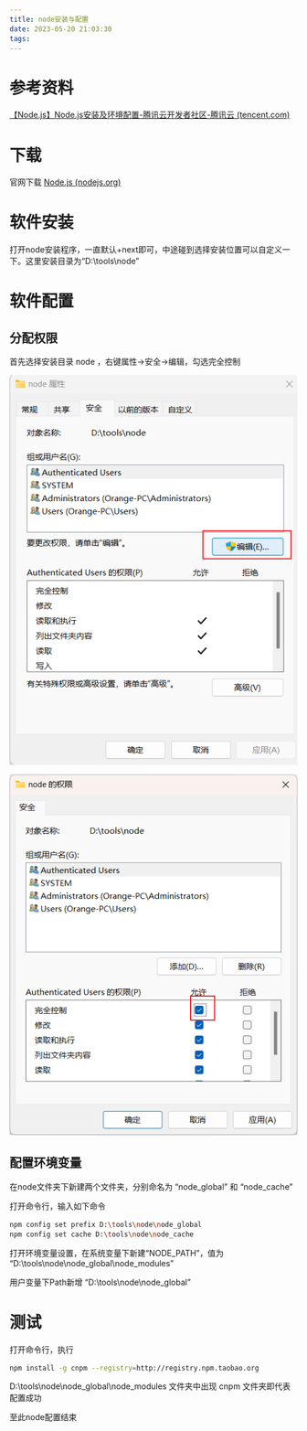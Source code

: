 ```yaml
---
title: node安装与配置
date: 2023-05-20 21:03:30
tags:
---
```


# 参考资料

[【Node.js】Node.js安装及环境配置-腾讯云开发者社区-腾讯云 (tencent.com)](https://cloud.tencent.com/developer/article/1572591)

# 下载

官网下载 [Node.js (nodejs.org)](https://nodejs.org/en)

# 软件安装

打开node安装程序，一直默认+next即可，中途碰到选择安装位置可以自定义一下。这里安装目录为“D:\tools\node”

# 软件配置

## 分配权限

首先选择安装目录 node ，右键属性->安全->编辑，勾选完全控制

![image-20230520211129928](node安装与配置/image-20230520211129928.png)

![image-20230520211135631](node安装与配置/image-20230520211135631.png)

## 配置环境变量

在node文件夹下新建两个文件夹，分别命名为 “node_global” 和 “node_cache”

打开命令行，输入如下命令

```bash
npm config set prefix D:\tools\node\node_global
npm config set cache D:\tools\node\node_cache
```

打开环境变量设置，在系统变量下新建“NODE_PATH”，值为 “D:\tools\node\node_global\node_modules”

用户变量下Path新增 “D:\tools\node\node_global”

# 测试

打开命令行，执行

```bash
npm install -g cnpm --registry=http://registry.npm.taobao.org
```

D:\tools\node\node_global\node_modules 文件夹中出现 cnpm 文件夹即代表配置成功

至此node配置结束